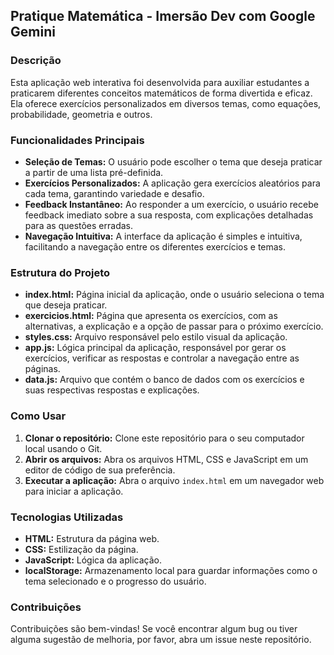 ## Pratique Matemática - Imersão Dev com Google Gemini

### Descrição

Esta aplicação web interativa foi desenvolvida para auxiliar estudantes a praticarem diferentes conceitos matemáticos de forma divertida e eficaz. Ela oferece exercícios personalizados em diversos temas, como equações, probabilidade, geometria e outros.

### Funcionalidades Principais

* **Seleção de Temas:** O usuário pode escolher o tema que deseja praticar a partir de uma lista pré-definida.
* **Exercícios Personalizados:** A aplicação gera exercícios aleatórios para cada tema, garantindo variedade e desafio.
* **Feedback Instantâneo:** Ao responder a um exercício, o usuário recebe feedback imediato sobre a sua resposta, com explicações detalhadas para as questões erradas.
* **Navegação Intuitiva:** A interface da aplicação é simples e intuitiva, facilitando a navegação entre os diferentes exercícios e temas.

### Estrutura do Projeto

* **index.html:** Página inicial da aplicação, onde o usuário seleciona o tema que deseja praticar.
* **exercicios.html:** Página que apresenta os exercícios, com as alternativas, a explicação e a opção de passar para o próximo exercício.
* **styles.css:** Arquivo responsável pelo estilo visual da aplicação.
* **app.js:** Lógica principal da aplicação, responsável por gerar os exercícios, verificar as respostas e controlar a navegação entre as páginas.
* **data.js:** Arquivo que contém o banco de dados com os exercícios e suas respectivas respostas e explicações.

### Como Usar

1. **Clonar o repositório:** Clone este repositório para o seu computador local usando o Git.
2. **Abrir os arquivos:** Abra os arquivos HTML, CSS e JavaScript em um editor de código de sua preferência.
3. **Executar a aplicação:** Abra o arquivo `index.html` em um navegador web para iniciar a aplicação.

### Tecnologias Utilizadas

* **HTML:** Estrutura da página web.
* **CSS:** Estilização da página.
* **JavaScript:** Lógica da aplicação.
* **localStorage:** Armazenamento local para guardar informações como o tema selecionado e o progresso do usuário.

### Contribuições

Contribuições são bem-vindas! Se você encontrar algum bug ou tiver alguma sugestão de melhoria, por favor, abra um issue neste repositório.
